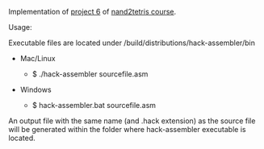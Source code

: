 Implementation of [project 6](https://b1391bd6-da3d-477d-8c01-38cdf774495a.filesusr.com/ugd/56440f_65a2d8eef0ed4e0ea2471030206269b5.pdf) 
of [nand2tetris course](https://www.nand2tetris.org/course).

Usage: 

Executable files are located under /build/distributions/hack-assembler/bin

* Mac/Linux
    * $ ./hack-assembler sourcefile.asm
    
* Windows
    * $ hack-assembler.bat sourcefile.asm
    
An output file with the same name (and .hack extension) as the source file will be generated within the folder where
hack-assembler executable is located.
